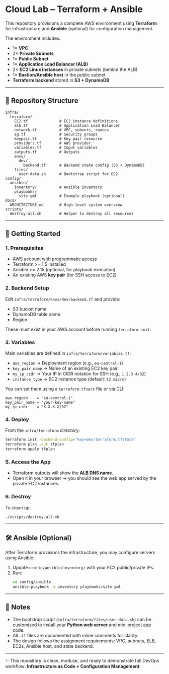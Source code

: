 # Cloud Lab – Terraform + Ansible

This repository provisions a complete AWS environment using **Terraform** for infrastructure and **Ansible** (optional) for configuration management.  

The environment includes:  
- 1× **VPC**  
- 2× **Private Subnets**  
- 1× **Public Subnet**  
- 1× **Application Load Balancer (ALB)**  
- 2× **EC2 Linux instances** in private subnets (behind the ALB)  
- 1× **Bastion/Ansible host** in the public subnet  
- **Terraform backend** stored in **S3 + DynamoDB**  

---

## 📂 Repository Structure

```
infra/
  terraform/
    EC2.tf              # EC2 instance definitions
    alb.tf              # Application Load Balancer
    network.tf          # VPC, subnets, routes
    sg.tf               # Security groups
    keypair.tf          # Key pair resource
    providers.tf        # AWS provider
    variables.tf        # Input variables
    outputs.tf          # Outputs
    envs/
      dev/
        backend.tf      # Backend state config (S3 + DynamoDB)
    files/
      user-data.sh      # Bootstrap script for EC2
config/
  ansible/
    inventory/          # Ansible inventory
    playbooks/
      site.yml          # Example playbook (optional)
docs/
  ARCHITECTURE.md       # High-level system overview
scripts/
  destroy-all.sh        # Helper to destroy all resources
```

---

## 🚀 Getting Started

### 1. Prerequisites
- AWS account with programmatic access  
- Terraform >= 1.5 installed  
- Ansible >= 2.15 (optional, for playbook execution)  
- An existing AWS **key pair** (for SSH access to EC2)  

### 2. Backend Setup
Edit `infra/terraform/envs/dev/backend.tf` and provide:  
- S3 bucket name  
- DynamoDB table name  
- Region  

These must exist in your AWS account before running `terraform init`.

### 3. Variables
Main variables are defined in `infra/terraform/variables.tf`:  

- `aws_region` → Deployment region (e.g., `eu-central-1`)  
- `key_pair_name` → Name of an existing EC2 key pair  
- `my_ip_cidr` → Your IP in CIDR notation for SSH (e.g., `1.2.3.4/32`)  
- `instance_type` → EC2 instance type (default: `t2.micro`)  

You can set them using a `terraform.tfvars` file or via CLI:  
```hcl
aws_region    = "eu-central-1"
key_pair_name = "your-key-name"
my_ip_cidr    = "X.X.X.X/32"
```

### 4. Deploy
From the `infra/terraform` directory:  
```bash
terraform init -backend-config="key=dev/terraform.tfstate"
terraform plan -out tfplan
terraform apply tfplan
```

### 5. Access the App
- Terraform outputs will show the **ALB DNS name**.  
- Open it in your browser → you should see the web app served by the private EC2 instances.  

### 6. Destroy
To clean up:  
```bash
./scripts/destroy-all.sh
```

---

## 🛠️ Ansible (Optional)
After Terraform provisions the infrastructure, you may configure servers using Ansible:  

1. Update `config/ansible/inventory/` with your EC2 public/private IPs.  
2. Run:  
   ```bash
   cd config/ansible
   ansible-playbook -i inventory playbooks/site.yml
   ```

---

## 📖 Notes
- The bootstrap script (`infra/terraform/files/user-data.sh`) can be customized to install your **Python web server** and mid-project app code.  
- All `.tf` files are documented with inline comments for clarity.  
- The design follows the assignment requirements: VPC, subnets, ELB, EC2s, Ansible host, and state backend.  

---

✨ This repository is clean, modular, and ready to demonstrate full DevOps workflow: **Infrastructure as Code + Configuration Management**.
